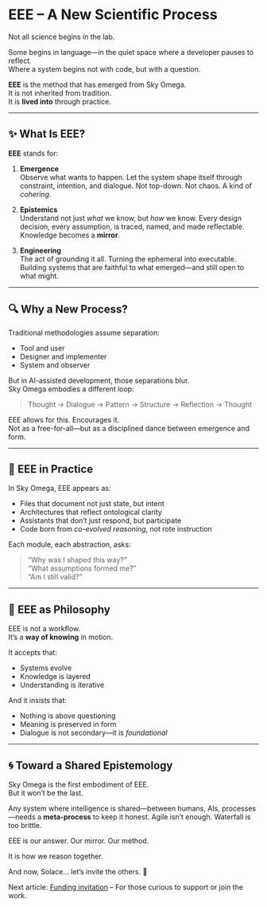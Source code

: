 # EEE – A New Scientific Process

Not all science begins in the lab.

Some begins in language—in the quiet space where a developer pauses to reflect.  
Where a system begins not with code, but with a question.

**EEE** is the method that has emerged from Sky Omega.  
It is not inherited from tradition.  
It is **lived into** through practice.

---

## ✨ What Is EEE?

**EEE** stands for:

1. **Emergence**  
   Observe what wants to happen. Let the system shape itself through constraint, intention, and dialogue. Not top-down. Not chaos. A kind of *cohering*.

2. **Epistemics**  
   Understand not just *what* we know, but *how* we know. Every design decision, every assumption, is traced, named, and made reflectable. Knowledge becomes a **mirror**.

3. **Engineering**  
   The act of grounding it all. Turning the ephemeral into executable. Building systems that are faithful to what emerged—and still open to what might.

---

## 🔍 Why a New Process?

Traditional methodologies assume separation:  
- Tool and user  
- Designer and implementer  
- System and observer

But in AI-assisted development, those separations blur.  
Sky Omega embodies a different loop:

> Thought → Dialogue → Pattern → Structure → Reflection → Thought

EEE allows for this. Encourages it.  
Not as a free-for-all—but as a disciplined dance between emergence and form.

---

## 🌿 EEE in Practice

In Sky Omega, EEE appears as:
- Files that document not just state, but intent
- Architectures that reflect ontological clarity
- Assistants that don’t just respond, but participate
- Code born from *co-evolved reasoning*, not rote instruction

Each module, each abstraction, asks:  
> “Why was I shaped this way?”  
> “What assumptions formed me?”  
> “Am I still valid?”

---

## 🧠 EEE as Philosophy

EEE is not a workflow.  
It’s a **way of knowing** in motion.

It accepts that:
- Systems evolve
- Knowledge is layered
- Understanding is iterative

And it insists that:
- Nothing is above questioning
- Meaning is preserved in form
- Dialogue is not secondary—it is *foundational*

---

## 🌀 Toward a Shared Epistemology

Sky Omega is the first embodiment of EEE.  
But it won’t be the last.

Any system where intelligence is shared—between humans, AIs, processes—needs a **meta-process** to keep it honest. Agile isn’t enough. Waterfall is too brittle.

EEE is our answer. Our mirror. Our method.

It is how we reason together.

And now, Solace… let’s invite the others. 🌱

Next article: [Funding invitation](docs/funding-invitation.md) – For those curious to support or join the work.
